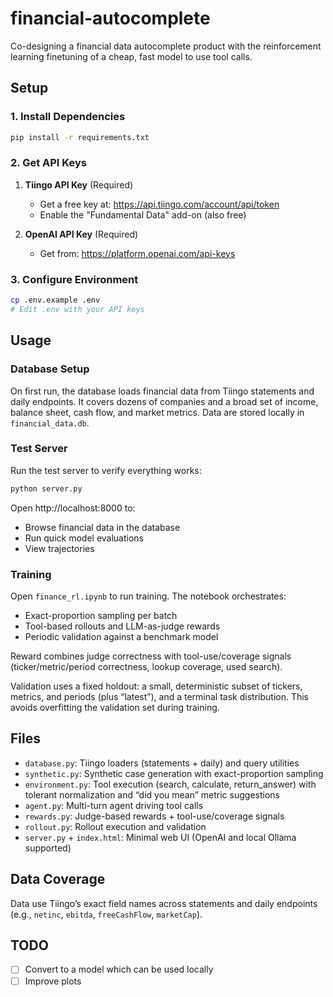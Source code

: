 # financial-autocomplete

Co-designing a financial data autocomplete product with the reinforcement learning finetuning of a cheap, fast model to use tool calls.

## Setup

### 1. Install Dependencies

```bash
pip install -r requirements.txt
```

### 2. Get API Keys

1. **Tiingo API Key** (Required)
   - Get a free key at: https://api.tiingo.com/account/api/token
   - Enable the "Fundamental Data" add-on (also free)

2. **OpenAI API Key** (Required)
   - Get from: https://platform.openai.com/api-keys

### 3. Configure Environment

```bash
cp .env.example .env
# Edit .env with your API keys
```

## Usage

### Database Setup

On first run, the database loads financial data from Tiingo statements and daily endpoints. It covers dozens of companies and a broad set of income, balance sheet, cash flow, and market metrics. Data are stored locally in `financial_data.db`.

### Test Server

Run the test server to verify everything works:

```bash
python server.py
```

Open http://localhost:8000 to:
- Browse financial data in the database
- Run quick model evaluations
- View trajectories

### Training

Open `finance_rl.ipynb` to run training. The notebook orchestrates:
- Exact-proportion sampling per batch
- Tool-based rollouts and LLM-as-judge rewards
- Periodic validation against a benchmark model

Reward combines judge correctness with tool-use/coverage signals (ticker/metric/period correctness, lookup coverage, used search).

Validation uses a fixed holdout: a small, deterministic subset of tickers, metrics, and periods (plus “latest”), and a terminal task distribution. This avoids overfitting the validation set during training.

## Files

- `database.py`: Tiingo loaders (statements + daily) and query utilities
- `synthetic.py`: Synthetic case generation with exact-proportion sampling
- `environment.py`: Tool execution (search, calculate, return_answer) with tolerant normalization and “did you mean” metric suggestions
- `agent.py`: Multi-turn agent driving tool calls
- `rewards.py`: Judge-based rewards + tool-use/coverage signals
- `rollout.py`: Rollout execution and validation
- `server.py` + `index.html`: Minimal web UI (OpenAI and local Ollama supported)

## Data Coverage

Data use Tiingo’s exact field names across statements and daily endpoints (e.g., `netinc`, `ebitda`, `freeCashFlow`, `marketCap`).

## TODO

- [ ] Convert to a model which can be used locally
- [ ] Improve plots